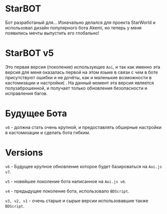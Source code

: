﻿# StarBOT
Бот разработаный для... Изначально делался для проекта StarWorld и использовал дизайн популярного бота Akemi, но теперь у меня появились мечты выпустить его глобально!

# StarBOT v5
Это первая версия (поколение) используещее `Aoi`, и так как именно эта версия для меня оказалась первой на этом языке в связи с чем в боте присутствуют ошибки и не дочёты, как и маленькие возможности в кастомизации и настройки( . На данный момент эта версия является полузаброшенной, и получает только обновления безопасности и исправления багов.
# Будущее Бота
`v6` - должна стать очень крупной, и предоставлять обширные настройки в кастомизации и сделать бота гибким.
# Versions
`v6` - Будущее крупное обновление которое будет базироваться на `Aoi.js v7`.

`v5` - новейшее поколение бота написанное на `Aoi.js v6`.

`v4` - предыдущее поколение бота, использовало `BDScript`.

`v3, v2, v1` - очень старые и сырые версии использовавшие также `BDScript`.

